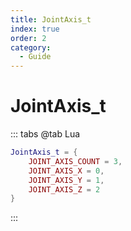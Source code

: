 ```yaml
---
title: JointAxis_t
index: true
order: 2
category:
  - Guide
---
```


# JointAxis_t
::: tabs
@tab Lua
```lua
JointAxis_t = {
    JOINT_AXIS_COUNT = 3,
    JOINT_AXIS_X = 0,
    JOINT_AXIS_Y = 1,
    JOINT_AXIS_Z = 2
}
```
:::